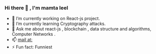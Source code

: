 ### Hi there 👋 , I'm mamta leel 
- 🔭 I’m currently working on React-js project. 
- 🌱 I’m currently learning Cryptography attacks. 
- 💬 Ask me about react-js , blockchain , data structure and algorithms, Computer Networks . 
- 📫 [ mail at: ](mailto:mamtal.cs.19@nitj.ac.in)
- ⚡ Fun fact: Funniest 

<!--
**leelmamta/leelmamta** is a ✨ _special_ ✨ repository because its `README.md` (this file) appears on your GitHub profile.

Here are some ideas to get you started:

- 🔭 I’m currently working on ...
- 🌱 I’m currently learning ...
- 👯 I’m looking to collaborate on ...
- 🤔 I’m looking for help with ...
- 💬 Ask me about ...
- 📫 How to reach me: ...
- 😄 Pronouns: ...
- ⚡ Fun fact: ...
-->
